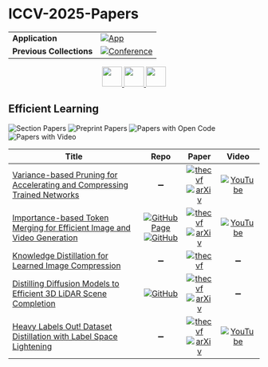 # ICCV-2025-Papers

<table>
    <tr>
        <td><strong>Application</strong></td>
        <td>
            <a href="https://huggingface.co/spaces/DmitryRyumin/NewEraAI-Papers" style="float:left;">
                <img src="https://img.shields.io/badge/🤗-NewEraAI--Papers-FFD21F.svg" alt="App" />
            </a>
        </td>
    </tr>
    <tr>
        <td><strong>Previous Collections</strong></td>
        <td>
            <a href="https://github.com/DmitryRyumin/ICCV-2023-25-Papers/blob/main/README_2023.md">
                <img src="http://img.shields.io/badge/ICCV-2023-0073AE.svg" alt="Conference">
            </a>
        </td>
    </tr>
</table>

<div align="center">
    <a href="https://github.com/DmitryRyumin/ICCV-2023-25-Papers/blob/main/sections/2025/main/structure-and-motion.md">
        <img src="https://cdn.jsdelivr.net/gh/DmitryRyumin/NewEraAI-Papers@main/images/left.svg" width="40" alt="" />
    </a>
    <a href="https://github.com/DmitryRyumin/ICCV-2023-25-Papers/">
        <img src="https://cdn.jsdelivr.net/gh/DmitryRyumin/NewEraAI-Papers@main/images/home.svg" width="40" alt="" />
    </a>
    <a href="https://github.com/DmitryRyumin/ICCV-2023-25-Papers/blob/main/sections/2025/main/view-synthesis-and-scene-reconstruction.md">
        <img src="https://cdn.jsdelivr.net/gh/DmitryRyumin/NewEraAI-Papers@main/images/right.svg" width="40" alt="" />
    </a>
</div>

## Efficient Learning

![Section Papers](https://img.shields.io/badge/Section%20Papers-5-42BA16) ![Preprint Papers](https://img.shields.io/badge/Preprint%20Papers-0-b31b1b) ![Papers with Open Code](https://img.shields.io/badge/Papers%20with%20Open%20Code-0-1D7FBF) ![Papers with Video](https://img.shields.io/badge/Papers%20with%20Video-0-FF0000)

| **Title** | **Repo** | **Paper** | **Video** |
|-----------|:--------:|:---------:|:---------:|
| [Variance-based Pruning for Accelerating and Compressing Trained Networks](https://iccv.thecvf.com/virtual/2025/poster/1777) | :heavy_minus_sign: | [![thecvf](https://img.shields.io/badge/pdf-thecvf-7395C5.svg)](https://openaccess.thecvf.com/content/ICCV2025/papers/Berisha_Variance-Based_Pruning_for_Accelerating_and_Compressing_Trained_Networks_ICCV_2025_paper.pdf) <br /> [![arXiv](https://img.shields.io/badge/arXiv-2507.12988-b31b1b.svg)](http://arxiv.org/abs/2507.12988) | [![YouTube](https://img.shields.io/badge/YouTube-%23FF0000.svg?style=for-the-badge&logo=YouTube&logoColor=white)](https://www.youtube.com/watch?v=sc-DicJDFzI) |
| [Importance-based Token Merging for Efficient Image and Video Generation](https://iccv.thecvf.com/virtual/2025/poster/912) | [![GitHub Page](https://img.shields.io/badge/GitHub-Page-159957.svg)](https://hao-yu-wu.github.io/token_merging/) <br /> [![GitHub](https://img.shields.io/github/stars/cvlab-stonybrook/importance-token-merge?style=flat)](https://github.com/cvlab-stonybrook/importance-token-merge) | [![thecvf](https://img.shields.io/badge/pdf-thecvf-7395C5.svg)](https://openaccess.thecvf.com/content/ICCV2025/papers/Wu_Importance-Based_Token_Merging_for_Efficient_Image_and_Video_Generation_ICCV_2025_paper.pdf) <br /> [![arXiv](https://img.shields.io/badge/arXiv-2411.16720-b31b1b.svg)](http://arxiv.org/abs/2411.16720) | [![YouTube](https://img.shields.io/badge/YouTube-%23FF0000.svg?style=for-the-badge&logo=YouTube&logoColor=white)](https://www.youtube.com/watch?v=E6N6jLpBMJg) |
| [Knowledge Distillation for Learned Image Compression](https://iccv.thecvf.com/virtual/2025/poster/566) | :heavy_minus_sign: | [![thecvf](https://img.shields.io/badge/pdf-thecvf-7395C5.svg)](https://openaccess.thecvf.com/content/ICCV2025/papers/Chen_Knowledge_Distillation_for_Learned_Image_Compression_ICCV_2025_paper.pdf) | :heavy_minus_sign: |
| [Distilling Diffusion Models to Efficient 3D LiDAR Scene Completion](https://iccv.thecvf.com/virtual/2025/poster/249) | [![GitHub](https://img.shields.io/github/stars/happyw1nd/ScoreLiDAR?style=flat)](https://github.com/happyw1nd/ScoreLiDAR) | [![thecvf](https://img.shields.io/badge/pdf-thecvf-7395C5.svg)](https://openaccess.thecvf.com/content/ICCV2025/papers/Zhang_Distilling_Diffusion_Models_to_Efficient_3D_LiDAR_Scene_Completion_ICCV_2025_paper.pdf) <br /> [![arXiv](https://img.shields.io/badge/arXiv-2412.03515-b31b1b.svg)](http://arxiv.org/abs/2412.03515) | :heavy_minus_sign: |
| [Heavy Labels Out! Dataset Distillation with Label Space Lightening](https://iccv.thecvf.com/virtual/2025/poster/1311) | :heavy_minus_sign: | [![thecvf](https://img.shields.io/badge/pdf-thecvf-7395C5.svg)](https://openaccess.thecvf.com/content/ICCV2025/papers/Yu_Heavy_Labels_Out_Dataset_Distillation_with_Label_Space_Lightening_ICCV_2025_paper.pdf) <br /> [![arXiv](https://img.shields.io/badge/arXiv-2408.08201-b31b1b.svg)](http://arxiv.org/abs/2408.08201) | [![YouTube](https://img.shields.io/badge/YouTube-%23FF0000.svg?style=for-the-badge&logo=YouTube&logoColor=white)](https://www.youtube.com/watch?v=kAyK_3wskgA) |
